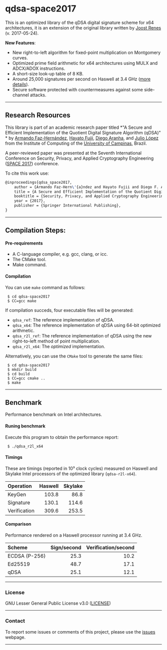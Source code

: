 
# qdsa-space2017
This is an optimized library of the qDSA digital signature scheme for x64 architectures, it is an extension of the original library written by  [Joost Renes](https://www.cs.ru.nl/~jrenes/) (v. 2017-05-24).

**New Features**:

 - New right-to-left algorithm for fixed-point multiplication on Montgomery curves.
 - Optimized prime field arithmetic for x64 architectures using MULX and ADCX/ADOX instructions.
 - A short-size look-up table of 8 KB.
 - Around 25,000 signatures per second on Haswell at 3.4 GHz ([more details](#benchmark)).
 - Secure software protected with countermeasures against some side-channel attacks.

----

## Research Resources

This library is part of an academic research paper titled *"A Secure and Efficient Implementation of the Quotient Digital Signature Algorithm (qDSA)" * by [Armando Faz-Hernández](http://www.ic.unicamp.br/~armfazh), [Hayato Fujii](http://lasca.ic.unicamp.br/~hayato/), [Diego Aranha](https://sites.google.com/site/dfaranha/), and [Julio López](http://www.ic.unicamp.br/pessoas/docentes/jlopez) from the Institute of Computing of the [University of Campinas](http://ic.unicamp.br), Brazil.

A peer-reviewed paper was presented at the Seventh International Conference on Security, Privacy, and Applied Cryptography Engineering ([SPACE 2017](http://www.space.dbcegoa.ac.in/)) conference.

To cite this work use:

```tex
@inproceedings{qdsa_space2017,
    author = {Armando Faz-Hern\'{a}ndez and Hayato Fujii and Diego F. Aranha and Julio L\'{o}pez},
    title = {A Secure and Efficient Implementation of the Quotient Digital Signature Algorithm (qDSA)},
    booktitle = {Security, Privacy, and Applied Cryptography Engineering: 7th International Conference, SPACE 2017, Goa, India, December 13-17, 2017, Proceedings},
    year = {2017},
    publisher = {Springer International Publishing},
}
```

----

## Compilation Steps:

#### Pre-requirements

- A C-language compiler, e.g. gcc, clang, or icc.
- The CMake tool.
- Make command.


#### Compilation
You can use `make` command as follows:

```
 $ cd qdsa-space2017
 $ CC=gcc make 
```

If compilation succeds, four executable files will be generated:

 - ```qdsa_ref```: The reference implementation of qDSA.
 - ```qdsa_x64```: The reference implementation of qDSA using 64-bit optimized arithmetic.
 - ```qdsa_r2l_ref```: The reference implementation of qDSA using the new right-to-left method of point multiplication.
 - ```qdsa_r2l_x64```: The *optimized* implementation.

Alternatively, you can use the `CMake` tool to generate the same files:

```
 $ cd qdsa-space2017
 $ mkdir build
 $ cd build 
 $ CC=gcc cmake ..
 $ make 
```
----

## Benchmark
Performance benchmark on Intel architectures.


#### Runing benchmark
Execute this program to obtain the performance report:

```
 $ ./qdsa_r2l_x64
```

#### Timings
These are timings (reported in 10³ clock cycles) measured on Haswell and Skylake Intel processors of the optimized library (`qdsa-r2l-x64`).

| Operation | Haswell | Skylake |
| :------ | ------: | ------: |
| KeyGen | 103.8 | 86.8 |
| Signature | 130.1 | 114.6 |
| Verification | 309.6 | 253.5 |

#### Comparison
Performance rendered on a Haswell processor running at 3.4 GHz.

| Scheme | Sign/second | Verification/second |
| :------ | ------: | ------: |
| ECDSA (P-256) | 25.3 | 10.2 |
| Ed25519 | 48.7 | 17.1 |
| qDSA | 25.1 | 12.1 |


----

### License 
GNU Lesser General Public License v3.0 ([LICENSE](https://www.gnu.org/licenses/lgpl-3.0.txt))

----

### Contact 

To report some issues or comments of this project, please use the [issues](https://github.com/armfazh/qdsa-space2017/issues) webpage. 


----
